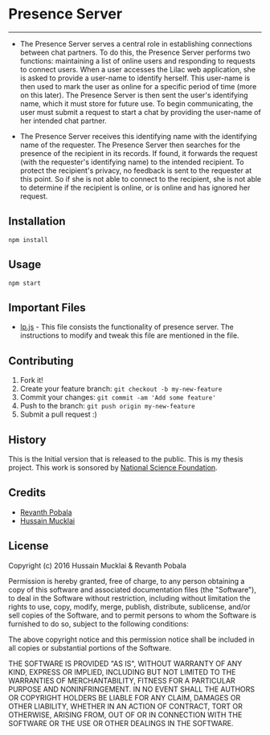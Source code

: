 # Presence Server

<hr>

* The Presence Server serves a central role in establishing connections between chat partners.
To do this, the Presence Server performs two functions: maintaining a list of online users and
responding to requests to connect users. When a user accesses the Lilac web application, she
is asked to provide a user-name to identify herself. This user-name is then used to mark the
user as online for a specific period of time (more on this later). The Presence Server is then
sent the user's identifying name, which it must store for future use. To begin communicating,
the user must submit a request to start a chat by providing the user-name of her intended
chat partner.

*	The Presence Server receives this identifying name with the identifying name
of the requester. The Presence Server then searches for the presence of the recipient in its
records. If found, it forwards the request (with the requester's identifying name) to the intended recipient. To protect the recipient's privacy, no feedback is sent to the requester at
this point. So if she is not able to connect to the recipient, she is not able to determine if
the recipient is online, or is online and has ignored her request.

## Installation

`npm install`

## Usage

 `npm start`

## Important Files
* [lp.js](https://github.com/revanthpobala/Lilac/blob/master/Presence_Server/lp.js) - This file consists the functionality of presence server. The instructions to modify and tweak this file are mentioned in the file.


## Contributing

1. Fork it!
2. Create your feature branch: `git checkout -b my-new-feature`
3. Commit your changes: `git commit -am 'Add some feature'`
4. Push to the branch: `git push origin my-new-feature`
5. Submit a pull request :)

## History

This is the Initial version that is released to the public. This is my thesis project. This work is sonsored by [National Science Foundation](https://www/nsf.gov).

## Credits

* [Revanth Pobala](revanthpobala.com)
* [Hussain Mucklai](linkedin.com/in/hussainmucklai)

## License

  Copyright (c) 2016 Hussain Mucklai & Revanth Pobala

  Permission is hereby granted, free of charge, to any person obtaining a copy of
  this software and associated documentation files (the "Software"), to deal
  in the Software without restriction, including without limitation the rights
  to use, copy, modify, merge, publish, distribute, sublicense, and/or sell
  copies of the Software, and to permit persons to whom the Software is
  furnished to do so, subject to the following conditions:

  The above copyright notice and this permission notice shall be
  included in all copies or substantial portions of the Software.

  THE SOFTWARE IS PROVIDED "AS IS", WITHOUT WARRANTY OF ANY KIND,
  EXPRESS OR IMPLIED, INCLUDING BUT NOT LIMITED TO THE WARRANTIES OF
  MERCHANTABILITY, FITNESS FOR A PARTICULAR PURPOSE AND NONINFRINGEMENT.
  IN NO EVENT SHALL THE AUTHORS OR COPYRIGHT HOLDERS BE LIABLE FOR ANY CLAIM,
  DAMAGES OR OTHER LIABILITY, WHETHER IN AN ACTION OF CONTRACT, TORT OR
  OTHERWISE, ARISING FROM, OUT OF OR IN CONNECTION WITH THE SOFTWARE
  OR THE USE OR OTHER DEALINGS IN THE SOFTWARE.
